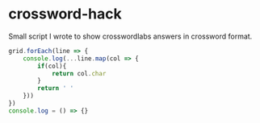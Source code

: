 # crossword-hack
Small script I wrote to show crosswordlabs answers in crossword format.

```js
grid.forEach(line => {
    console.log(...line.map(col => {
        if(col){
            return col.char
        }
        return ' '
    }))
})
console.log = () => {}
```
